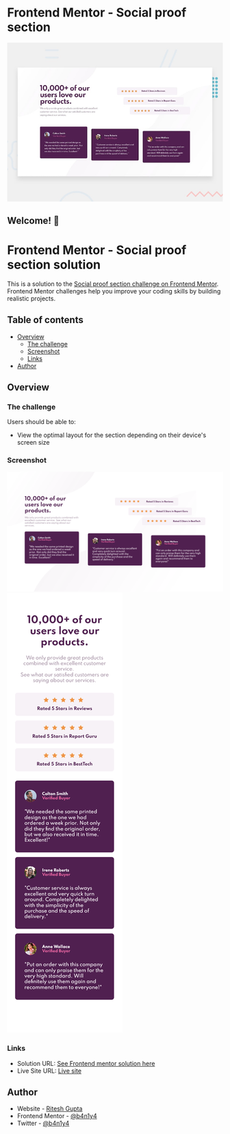 # Frontend Mentor - Social proof section

![Design preview for the Social proof section coding challenge](./design/desktop-preview.jpg)

## Welcome! 👋

# Frontend Mentor - Social proof section solution

This is a solution to the [Social proof section challenge on Frontend Mentor](https://www.frontendmentor.io/challenges/social-proof-section-6e0qTv_bA). Frontend Mentor challenges help you improve your coding skills by building realistic projects.

## Table of contents

- [Overview](#overview)
  - [The challenge](#the-challenge)
  - [Screenshot](#screenshot)
  - [Links](#links)
- [Author](#author)

## Overview

### The challenge

Users should be able to:

- View the optimal layout for the section depending on their device's screen size

### Screenshot

![](./desktop-design-screenshot.jpg)
![](./mobile-design-screenshot.jpg)

### Links

- Solution URL: [See Frontend mentor solution here](https://www.frontendmentor.io/challenges/social-proof-section-6e0qTv_bA/hub/social-proof-section-1ht8YzdUl/edit)
- Live Site URL: [Live site](https://b4n1y4.github.io/social-proof-section-master/)

## Author

- Website - [Ritesh Gupta](https://www.github.com/b4n1y4)
- Frontend Mentor - [@b4n1y4](https://www.frontendmentor.io/profile/b4n1y4)
- Twitter - [@b4n1y4](https://www.twitter.com/b4n1y4)
